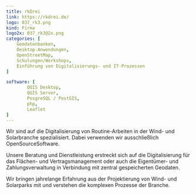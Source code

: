 ```yaml
---
title: rkDrei
link: https://rkdrei.de/
logo: 037_rk3.png
kind: Firma
logo2x: 037_rk3@2x.png
categories: [
   	Geodatenbanken,
	Desktop-Anwendungen,
	OpenStreetMap,
	Schulungen/Workshops,
	Einführung von Digitalisierungs- und IT-Prozessen
]

software: [
    	QGIS Desktop, 
    	QGIS Server, 
    	PosgreSQL / PostGIS, 
    	php, 
    	Leaflet
]
---
```


Wir sind auf die Digitalisierung von Routine-Arbeiten in der Wind- und Solarbranche spezialisiert.
Dabei verwenden wir ausschließlich OpenSourceSoftware.    

Unsere Beratung und Dienstleistung erstreckt sich auf die Digitalisierung für das Flächen- und
Vertragsmanagement oder auch die Eigentümer- und Zahlungsverwaltung in Verbindung mit
zentral gespeicherten Geodaten.

Wir bringen jahrelange Erfahrung aus der Projektierung von Wind- und Solarparks mit und
verstehen die komplexen Prozesse der Branche.



